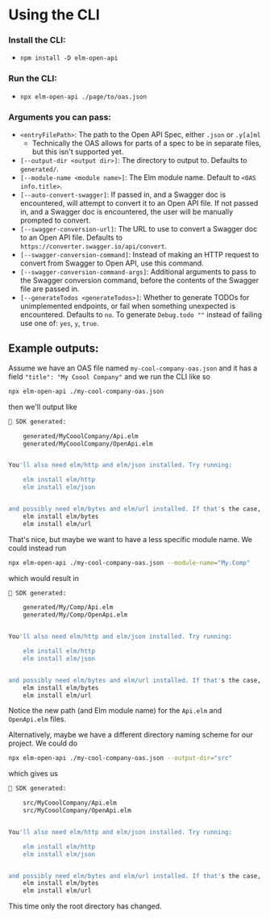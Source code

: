 # Using the CLI

### Install the CLI:

- `npm install -D elm-open-api`

### Run the CLI:

- `npx elm-open-api ./page/to/oas.json`

### Arguments you can pass:

- `<entryFilePath>`: The path to the Open API Spec, either `.json` or `.y[a]ml`
  - Technically the OAS allows for parts of a spec to be in separate files, but this isn't supported yet.
- `[--output-dir <output dir>]`: The directory to output to. Defaults to `generated/`.
- `[--module-name <module name>]`: The Elm module name. Default to `<OAS info.title>`.
- `[--auto-convert-swagger]`: If passed in, and a Swagger doc is encountered, will attempt to convert it to an Open API file. If not passed in, and a Swagger doc is encountered, the user will be manually prompted to convert.
- `[--swagger-conversion-url]`: The URL to use to convert a Swagger doc to an Open API file. Defaults to `https://converter.swagger.io/api/convert`.
- `[--swagger-conversion-command]`: Instead of making an HTTP request to convert from Swagger to Open API, use this command.
- `[--swagger-conversion-command-args]`: Additional arguments to pass to the Swagger conversion command, before the contents of the Swagger file are passed in.
- `[--generateTodos <generateTodos>]`: Whether to generate TODOs for unimplemented endpoints, or fail when something unexpected is encountered. Defaults to `no`. To generate `Debug.todo ""` instead of failing use one of: `yes`, `y`, `true`.

## Example outputs:

Assume we have an OAS file named `my-cool-company-oas.json` and it has a field `"title": "My Coool Company"` and we run the CLI like so

```sh
npx elm-open-api ./my-cool-company-oas.json
```

then we'll output like

```sh
🎉 SDK generated:

    generated/MyCooolCompany/Api.elm
    generated/MyCooolCompany/OpenApi.elm


You'll also need elm/http and elm/json installed. Try running:

    elm install elm/http
    elm install elm/json


and possibly need elm/bytes and elm/url installed. If that's the case, try running:
    elm install elm/bytes
    elm install elm/url
```

That's nice, but maybe we want to have a less specific module name. We could instead run

```sh
npx elm-open-api ./my-cool-company-oas.json --module-name="My.Comp"
```

which would result in

```sh
🎉 SDK generated:

    generated/My/Comp/Api.elm
    generated/My/Comp/OpenApi.elm


You'll also need elm/http and elm/json installed. Try running:

    elm install elm/http
    elm install elm/json


and possibly need elm/bytes and elm/url installed. If that's the case, try running:
    elm install elm/bytes
    elm install elm/url
```

Notice the new path (and Elm module name) for the `Api.elm` and `OpenApi.elm` files.

Alternatively, maybe we have a different directory naming scheme for our project. We could do

```sh
npx elm-open-api ./my-cool-company-oas.json --output-dir="src"
```

which gives us

```sh
🎉 SDK generated:

    src/MyCooolCompany/Api.elm
    src/MyCooolCompany/OpenApi.elm


You'll also need elm/http and elm/json installed. Try running:

    elm install elm/http
    elm install elm/json


and possibly need elm/bytes and elm/url installed. If that's the case, try running:
    elm install elm/bytes
    elm install elm/url
```

This time only the root directory has changed.
